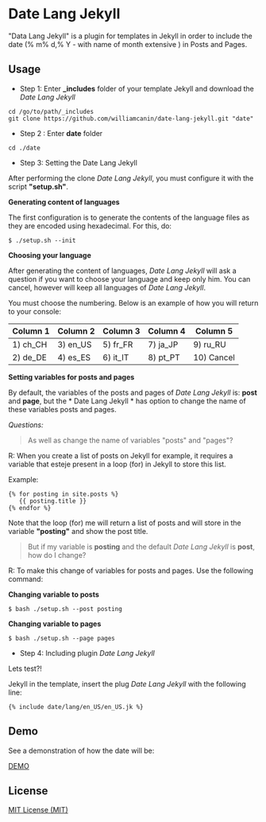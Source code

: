 # Date Lang Jekyll

"Data Lang Jekyll" is a plugin for templates in Jekyll in order to 
include the date (% m% d,% Y - with name of month extensive ) in 
Posts and Pages.

## Usage

* Step 1: Enter **_includes** folder of your template Jekyll and download the *Date Lang Jekyll*

```
cd /go/to/path/_includes
git clone https://github.com/williamcanin/date-lang-jekyll.git "date"
```

* Step 2 : Enter **date** folder

```
cd ./date
```

* Step 3: Setting the Date Lang Jekyll

After performing the clone *Date Lang Jekyll*, you must configure it with the script **"setup.sh"**.

**Generating content of languages**

The first configuration is to generate the contents of the language files as they are encoded using hexadecimal. For this, do:

```
$ ./setup.sh --init
```

**Choosing your language**

After generating the content of languages, *Date Lang Jekyll* will ask a question if you want to choose your language and keep only him.
You can cancel, however will keep all languages of *Date Lang Jekyll*.

You must choose the numbering. Below is an example of how you will return to your console:

| Column 1 | Column 2 | Column 3 | Column 4 | Column 5 |
|----------|----------|----------|----------|----------|
|1) ch_CH  | 3) en_US | 5) fr_FR | 7) ja_JP | 9) ru_RU |
|2) de_DE  | 4) es_ES | 6) it_IT | 8) pt_PT |10) Cancel|

**Setting variables for posts and pages**

By default, the variables of the posts and pages of *Date Lang Jekyll* is: 
**post** and **page**, but the * Date Lang Jekyll * has option to change the name of these variables posts and pages. 

*Questions:*

> As well as change the name of variables "posts" and "pages"?

R: When you create a list of posts on Jekyll for example, it requires a variable that esteje present in a loop (for) in Jekyll to store this list.

Example:

```
{% for posting in site.posts %}
   {{ posting.title }}
{% endfor %}  
```

Note that the loop (for) me will return a list of posts and will store in the variable **"posting"** and show the post title.

> But if my variable is **posting** and the default *Date Lang Jekyll* 
> is **post**, how do I change?

R:  To make this change of variables for posts and pages. Use the following command:

**Changing variable to posts**

```
$ bash ./setup.sh --post posting 
```

**Changing variable to pages**

```
$ bash ./setup.sh --page pages
```


* Step 4: Including plugin *Date Lang Jekyll*

Lets test?!

Jekyll in the template, insert the plug *Date Lang Jekyll* with the following line:

```
{% include date/lang/en_US/en_US.jk %}
```


## Demo 

See a demonstration of how the date will be:

[DEMO](http://williamcanin.me/date-lang-jekyll)


## License

[MIT License (MIT)](https://opensource.org/licenses/MIT)
